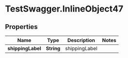 # TestSwagger.InlineObject47

## Properties

Name | Type | Description | Notes
------------ | ------------- | ------------- | -------------
**shippingLabel** | **String** | shippingLabel | 


